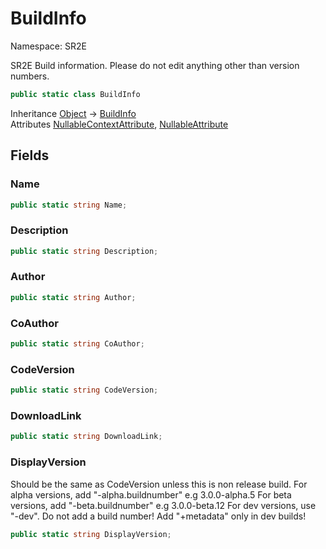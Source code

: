 # BuildInfo

Namespace: SR2E

SR2E Build information. Please do not edit anything other than version numbers.

```csharp
public static class BuildInfo
```

Inheritance [Object](https://docs.microsoft.com/en-us/dotnet/api/system.object) → [BuildInfo](/docs/dev/api-3.0.0-alpha.1/sr2e/buildinfo)<br />
Attributes [NullableContextAttribute](/docs/dev/api-3.0.0-alpha.1/system/runtime/compilerservices/nullablecontextattribute), [NullableAttribute](/docs/dev/api-3.0.0-alpha.1/system/runtime/compilerservices/nullableattribute)

## Fields

### **Name**

```csharp
public static string Name;
```

### **Description**

```csharp
public static string Description;
```

### **Author**

```csharp
public static string Author;
```

### **CoAuthor**

```csharp
public static string CoAuthor;
```

### **CodeVersion**

```csharp
public static string CodeVersion;
```

### **DownloadLink**

```csharp
public static string DownloadLink;
```

### **DisplayVersion**

Should be the same as CodeVersion unless this is non release build.
 For alpha versions, add "-alpha.buildnumber" e.g 3.0.0-alpha.5
 For beta versions, add "-beta.buildnumber" e.g 3.0.0-beta.12
 For dev versions, use "-dev". Do not add a build number!
 Add "+metadata" only in dev builds!

```csharp
public static string DisplayVersion;
```
